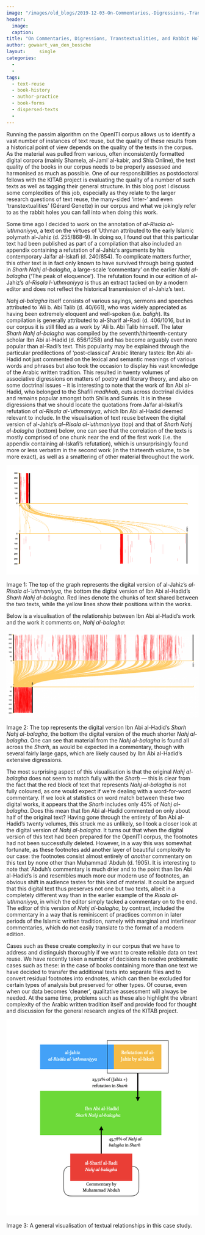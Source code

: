```yaml
---
image: "/images/old_blogs/2019-12-03-On-Commentaries,-Digressions,-Transtextualities,-and-Rabbit-Holes//media/image1.png"
header:
  image: 
  caption: 
title: "On Commentaries, Digressions, Transtextualities, and Rabbit Holes"			
author: gowaart_van_den_bossche		
layout:		single
categories:
  - 
  - 
tags:
  - text-reuse
  - book-history
  - author-practice
  - book-forms
  - dispersed-texts
  - 
---
```

Running the passim algorithm on the OpenITI corpus allows us to identify a vast number of instances of text reuse, but the quality of these results from a historical point of view depends on the quality of the texts in the corpus. As the material was pulled from various, often inconsistently formatted digital corpora (mainly Shamela, al-Jamiʿ al-kabir, and Shia Online), the text quality of the books in our corpus needs to be properly assessed and harmonised as much as possible. One of our responsibilities as postdoctoral fellows with the KITAB project is evaluating the quality of a number of such texts as well as tagging their general structure. In this blog post I discuss some complexities of this job, especially as they relate to the larger research questions of text reuse, the many-sided ‘inter-’ and even ‘transtextualities’ (Gérard Genette) in our corpus and what we jokingly refer to as the rabbit holes you can fall into when doing this work.



Some time ago I decided to work on the annotation of *al-Risala al-ʿuthmaniyya*, a text on the virtues of ʿUthman attributed to the early Islamic polymath al-Jahiz (d. 255/868–9). In doing so, I found out that this particular text had been published as part of a compilation that also included an appendix containing a refutation of al-Jahiz’s arguments by his contemporary Jaʿfar al-Iskafi (d. 240/854). To complicate matters further, this other text is in fact only known to have survived through being quoted in *Sharh Nahj al-balagha*, a large-scale ‘commentary’ on the earlier *Nahj al-balagha* (‘The peak of eloquence’). The refutation found in our edition of al-Jahiz’s *al-Risala l-ʿuthmaniyya* is thus an extract tacked on by a modern editor and does not reflect the historical transmission of al-Jahiz’s text.



*Nahj al-balagha* itself consists of various sayings, sermons and speeches attributed to ʿAli b. Abi Talib (d. 40/661), who was widely appreciated as having been extremely eloquent and well-spoken (i.e. *baligh*). Its compilation is generally attributed to al-Sharif al-Radi (d. 406/1016, but in our corpus it is still filed as a work by ʿAli b. Abi Talib himself. The later *Sharh Nahj al-balagha* was compiled by the seventh/thirteenth-century scholar Ibn Abi al-Hadid (d. 656/1258) and has become arguably even more popular than al-Radi’s text. This popularity may be explained through the particular predilections of ‘post-classical’ Arabic literary tastes: Ibn Abi al-Hadid not just commented on the lexical and semantic meanings of various words and phrases but also took the occasion to display his vast knowledge of the Arabic written tradition. This resulted in twenty volumes of associative digressions on matters of poetry and literary theory, and also on some doctrinal issues – it is interesting to note that the work of Ibn Abi al-Hadid, who belonged to the Shafiʿi *madhhab*, cuts across doctrinal divides and remains popular amongst both Shiʿis and Sunnis. It is in these digressions that we should locate the quotations from Jaʿfar al-Iskafi’s refutation of *al-Risala al-ʿuthmaniyya*, which Ibn Abi al-Hadid deemed relevant to include. In the visualisation of text reuse between the digital version of al-Jahiz’s *al*–*Risala al-ʿuthmaniyya* (top) and that of *Sharh Nahj al-balagha* (bottom) below, one can see that the correlation of the texts is mostly comprised of one chunk near the end of the first work (i.e. the appendix containing al-Iskafi’s refutation), which is unsurprisingly found more or less verbatim in the second work (in the thirteenth volume, to be more exact), as well as a smattering of other material throughout the work.



[![](/images/old_blogs/2019-12-03-On-Commentaries,-Digressions,-Transtextualities,-and-Rabbit-Holes//media/image1.png)](/images/old_blogs/2019-12-03-On-Commentaries,-Digressions,-Transtextualities,-and-Rabbit-Holes//media/image1.png)



Image 1: The top of the graph represents the digital version of al-Jahiz’s *al-Risala al-ʿuthmaniyya,* the bottom the digital version of Ibn Abi al-Hadid’s *Sharh Nahj al-balagha*. Red lines denote the chunks of text shared between the two texts, while the yellow lines show their positions within the works.



Below is a visualisation of the relationship between Ibn Abi al-Hadid’s work and the work it comments on, *Nahj al-balagha*:



[![](/images/old_blogs/2019-12-03-On-Commentaries,-Digressions,-Transtextualities,-and-Rabbit-Holes//media/image2.png)](/images/old_blogs/2019-12-03-On-Commentaries,-Digressions,-Transtextualities,-and-Rabbit-Holes//media/image2.png)



Image 2: The top represents the digital version Ibn Abi al-Hadid’s *Sharh Nahj al-balagha*, the bottom the digital version of the much shorter *Nahj al-balagha*. One can see that material from the *Nahj al-balagha* is found all across the *Sharh*, as would be expected in a commentary, though with several fairly large gaps, which are likely caused by Ibn Abi al-Hadid’s extensive digressions.



The most surprising aspect of this visualisation is that the original *Nahj al-balagha* does not seem to match fully with the *Sharḥ* — this is clear from the fact that the red block of text that represents *Nahj al-balagha* is not fully coloured, as one would expect if we’re dealing with a word-for-word commentary. If we look at statistics on word match between these two digital works, it appears that the *Sharh* includes only 45% of *Nahj al-balagha*. Does this mean that Ibn Abi al-Hadid commented on only about half of the original text? Having gone through the entirety of Ibn Abi al-Hadid’s twenty volumes, this struck me as unlikely, so I took a closer look at the digital version of *Nahj al-balagha*. It turns out that when the digital version of this text had been prepared for the OpenITI corpus, the footnotes had not been successfully deleted. However, in a way this was somewhat fortunate, as these footnotes add another layer of beautiful complexity to our case: the footnotes consist almost entirely of *another* commentary on this text by none other than Muḥammad ʿAbduh (d. 1905). It is interesting to note that ʿAbduh’s commentary is much drier and to the point than Ibn Abi al-Hadid’s is and resembles much more our modern use of footnotes, an obvious shift in audience tastes for this kind of material. It could be argued that this digital text thus preserves not one but two texts, albeit in a completely different way than in the earlier example of the *Risala al-ʿuthmaniyya*, in which the editor simply tacked a commentary on to the end. The editor of this version of *Nahj al-balagha,* by contrast, included the commentary in a way that is reminiscent of practices common in later periods of the Islamic written tradition, namely with marginal and interlinear commentaries, which do not easily translate to the format of a modern edition.



Cases such as these create complexity in our corpus that we have to address and distinguish thoroughly if we want to create reliable data on text reuse. We have recently taken a number of decisions to resolve problematic cases such as these: in the case of books containing more than one text we have decided to transfer the additional texts into separate files and to convert residual footnotes into endnotes, which can then be excluded for certain types of analysis but preserved for other types. Of course, even when our data becomes ‘cleaner’, qualitative assessment will always be needed. At the same time, problems such as these also highlight the vibrant complexity of the Arabic written tradition itself and provide food for thought and discussion for the general research angles of the KITAB project.



[![](/images/old_blogs/2019-12-03-On-Commentaries,-Digressions,-Transtextualities,-and-Rabbit-Holes//media/image3.png)](/images/old_blogs/2019-12-03-On-Commentaries,-Digressions,-Transtextualities,-and-Rabbit-Holes//media/image3.png)



Image 3: A general visualisation of textual relationships in this case study.

